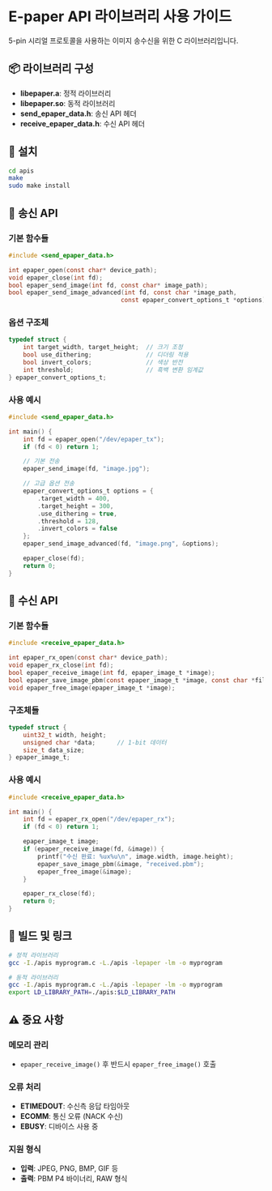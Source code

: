 # E-paper API 라이브러리 사용 가이드

5-pin 시리얼 프로토콜을 사용하는 이미지 송수신을 위한 C 라이브러리입니다.

## 📦 라이브러리 구성

- **libepaper.a**: 정적 라이브러리
- **libepaper.so**: 동적 라이브러리
- **send_epaper_data.h**: 송신 API 헤더
- **receive_epaper_data.h**: 수신 API 헤더

## 🔧 설치

```bash
cd apis
make
sudo make install
```

## 📡 송신 API

### 기본 함수들

```c
#include <send_epaper_data.h>

int epaper_open(const char* device_path);
void epaper_close(int fd);
bool epaper_send_image(int fd, const char* image_path);
bool epaper_send_image_advanced(int fd, const char *image_path, 
                               const epaper_convert_options_t *options);
```

### 옵션 구조체

```c
typedef struct {
    int target_width, target_height;  // 크기 조정
    bool use_dithering;               // 디더링 적용
    bool invert_colors;               // 색상 반전
    int threshold;                    // 흑백 변환 임계값
} epaper_convert_options_t;
```

### 사용 예시

```c
#include <send_epaper_data.h>

int main() {
    int fd = epaper_open("/dev/epaper_tx");
    if (fd < 0) return 1;

    // 기본 전송
    epaper_send_image(fd, "image.jpg");

    // 고급 옵션 전송
    epaper_convert_options_t options = {
        .target_width = 400,
        .target_height = 300,
        .use_dithering = true,
        .threshold = 128,
        .invert_colors = false
    };
    epaper_send_image_advanced(fd, "image.png", &options);

    epaper_close(fd);
    return 0;
}
```

## 📨 수신 API

### 기본 함수들

```c
#include <receive_epaper_data.h>

int epaper_rx_open(const char* device_path);
void epaper_rx_close(int fd);
bool epaper_receive_image(int fd, epaper_image_t *image);
bool epaper_save_image_pbm(const epaper_image_t *image, const char *filename);
void epaper_free_image(epaper_image_t *image);
```

### 구조체들

```c
typedef struct {
    uint32_t width, height;
    unsigned char *data;      // 1-bit 데이터
    size_t data_size;
} epaper_image_t;
```

### 사용 예시

```c
#include <receive_epaper_data.h>

int main() {
    int fd = epaper_rx_open("/dev/epaper_rx");
    if (fd < 0) return 1;

    epaper_image_t image;
    if (epaper_receive_image(fd, &image)) {
        printf("수신 완료: %ux%u\n", image.width, image.height);
        epaper_save_image_pbm(&image, "received.pbm");
        epaper_free_image(&image);
    }

    epaper_rx_close(fd);
    return 0;
}
```

## 🔧 빌드 및 링크

```bash
# 정적 라이브러리
gcc -I./apis myprogram.c -L./apis -lepaper -lm -o myprogram

# 동적 라이브러리
gcc -I./apis myprogram.c -L./apis -lepaper -lm -o myprogram
export LD_LIBRARY_PATH=./apis:$LD_LIBRARY_PATH
```

## ⚠️ 중요 사항

### 메모리 관리
- `epaper_receive_image()` 후 반드시 `epaper_free_image()` 호출

### 오류 처리
- **ETIMEDOUT**: 수신측 응답 타임아웃
- **ECOMM**: 통신 오류 (NACK 수신)
- **EBUSY**: 디바이스 사용 중

### 지원 형식
- **입력**: JPEG, PNG, BMP, GIF 등
- **출력**: PBM P4 바이너리, RAW 형식
